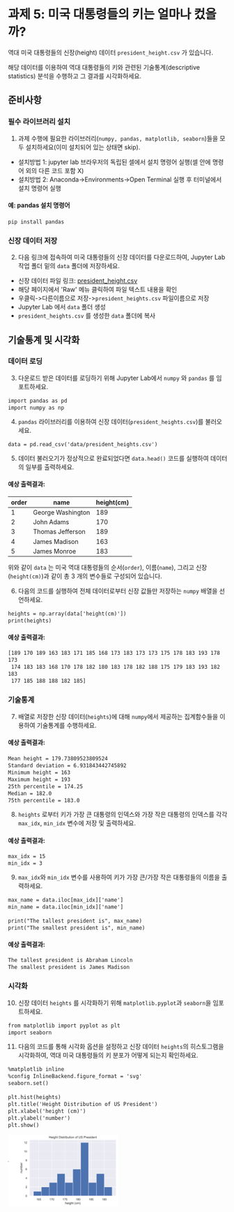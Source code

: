 # 과제 5: 미국 대통령들의 키는 얼마나 컸을까?

역대 미국 대통령들의 신장(height) 데이터 ```president_height.csv``` 가 있습니다.

해당 데이터를 이용하여 역대 대통령들의 키와 관련된 기술통계(descriptive statistics) 분석을 수행하고 그 결과를 시각화하세요.

## 준비사항
### 필수 라이브러리 설치

1. 과제 수행에 필요한 라이브러리(```numpy, pandas, matplotlib, seaborn```)들을 모두 설치하세요(이미 설치되어 있는 상태면 skip).

- 설치방법 1: jupyter lab 브라우저의 독립된 셀에서 설치 명령어 실행(셀 안에 명령어 외의 다른 코드 포함 X)
- 설치방법 2: Anaconda->Environments->Open Terminal 실행 후 터미널에서 설치 명령어 실행

#### 예: pandas 설치 명령어
```pip install pandas```

### 신장 데이터 저장

2. 다음 링크에 접속하여 미국 대통령들의 신장 데이터를 다운로드하여, Jupyter Lab 작업 폴더 밑의 ```data``` 폴더에 저장하세요.

- 신장 데이터 파일 링크: [president_height.csv](https://github.com/gurami85/lectures/blob/main/data/president_heights.csv)
- 해당 페이지에서 'Raw' 메뉴 클릭하여 파일 텍스트 내용을 확인
- 우클릭->다른이름으로 저장->```president_heights.csv``` 파일이름으로 저장
- Jupyter Lab 에서 ```data``` 폴더 생성
- ```president_heights.csv``` 를 생성한 ```data``` 폴더에 복사

## 기술통계 및 시각화

### 데이터 로딩

3. 다운로드 받은 데이터를 로딩하기 위해 Jupyter Lab에서 ```numpy``` 와 ```pandas``` 를 임포트하세요.

```python3
import pandas as pd
import numpy as np
```

4. ```pandas``` 라이브러리를 이용하여 신장 데이터(```president_heights.csv```)를 불러오세요.

```python3
data = pd.read_csv('data/president_heights.csv')
```

5. 데이터 불러오기가 정상적으로 완료되었다면  ```data.head()``` 코드를 실행하여 데이터의 일부를 출력하세요.

#### 예상 출력결과:

|order|name|height(cm)|
|---|---|---|
|1|George Washington|189|
|2|John Adams|170|
|3|Thomas Jefferson|189|
|4|James Madison|163|
|5|James Monroe|183|

위와 같이 ```data``` 는 미국 역대 대통령들의 순서(```order```), 이름(```name```), 그리고 신장(```height(cm)```)과 같이 총 3 개의 변수들로 구성되어 있습니다.

6. 다음의 코드를 실행하여 전체 데이터로부터 신장 값들만 저장하는 ```numpy``` 배열을 선언하세요.

```python3
heights = np.array(data['height(cm)'])
print(heights)
```

#### 예상 출력결과:

```
[189 170 189 163 183 171 185 168 173 183 173 173 175 178 183 193 178 173
 174 183 183 168 170 178 182 180 183 178 182 188 175 179 183 193 182 183
 177 185 188 188 182 185]
```

### 기술통계

7. 배열로 저장한 신장 데이터(```heights```)에 대해 ```numpy```에서 제공하는 집계함수들을 이용하여 기술통계를 수행하세요.

#### 예상 출력결과:

```
Mean height = 179.73809523809524
Standard deviation = 6.931843442745892
Minimum height = 163
Maximum height = 193
25th percentile = 174.25
Median = 182.0
75th percentile = 183.0
```

8. ```heights``` 로부터 키가 가장 큰 대통령의 인덱스와 가장 작은 대통령의 인덱스를 각각 ```max_idx```, ```min_idx``` 변수에 저장 및 출력하세요.

#### 예상 출력결과:

```
max_idx = 15
min_idx = 3
```

9. ```max_idx```와 ```min_idx``` 변수를 사용하여 키가 가장 큰/가장 작은 대통령들의 이름을 출력하세요.

```python3
max_name = data.iloc[max_idx]['name']
min_name = data.iloc[min_idx]['name']

print("The tallest president is", max_name)
print("The smallest president is", min_name)
```

#### 예상 출력결과:

```
The tallest president is Abraham Lincoln
The smallest president is James Madison
```

### 시각화

10. 신장 데이터 ```heights``` 를 시각화하기 위해 ```matplotlib.pyplot```과 ```seaborn```을 임포트하세요.

```python3
from matplotlib import pyplot as plt
import seaborn
```

11. 다음의 코드를 통해 시각화 옵션을 설정하고 신장 데이터 ```heights```의 히스토그램을 시각화하여, 역대 미국 대통령들의 키 분포가 어떻게 되는지 확인하세요.

```python3
%matplotlib inline
%config InlineBackend.figure_format = 'svg'
seaborn.set()

plt.hist(heights)
plt.title('Height Distribution of US President')
plt.xlabel('height (cm)')
plt.ylabel('number')
plt.show()
```

<img src="../img/president_heights.png"  width="50%" height="50%"/>
